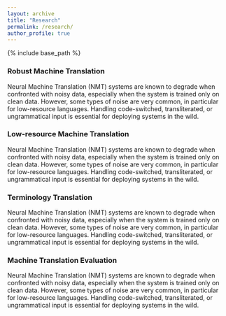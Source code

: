 ```yaml
---
layout: archive
title: "Research"
permalink: /research/
author_profile: true
---
```


{% include base_path %}


### Robust Machine Translation

Neural Machine Translation (NMT) systems are known to degrade when confronted with noisy data, especially when the system is trained only on clean data. However, some types of noise are very common, in particular for low-resource languages. Handling code-switched, transliterated, or ungrammatical input is essential for deploying systems in the wild.

### Low-resource Machine Translation

Neural Machine Translation (NMT) systems are known to degrade when confronted with noisy data, especially when the system is trained only on clean data. However, some types of noise are very common, in particular for low-resource languages. Handling code-switched, transliterated, or ungrammatical input is essential for deploying systems in the wild.

### Terminology Translation

Neural Machine Translation (NMT) systems are known to degrade when confronted with noisy data, especially when the system is trained only on clean data. However, some types of noise are very common, in particular for low-resource languages. Handling code-switched, transliterated, or ungrammatical input is essential for deploying systems in the wild.

### Machine Translation Evaluation

Neural Machine Translation (NMT) systems are known to degrade when confronted with noisy data, especially when the system is trained only on clean data. However, some types of noise are very common, in particular for low-resource languages. Handling code-switched, transliterated, or ungrammatical input is essential for deploying systems in the wild.
